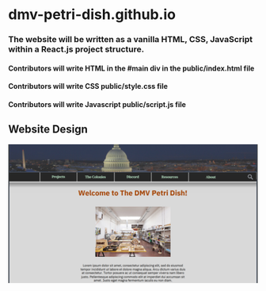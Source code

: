 # dmv-petri-dish.github.io

### The website will be written as a vanilla HTML, CSS, JavaScript within a React.js project structure.


#### Contributors will write HTML in the #main div in the public/index.html file

#### Contributors will write CSS public/style.css file

#### Contributors will write Javascript public/script.js file




## Website Design
![Website design image](/src/design.png)